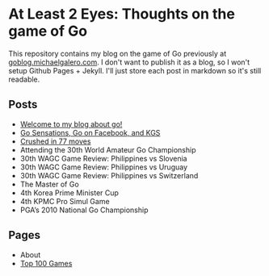 # At Least 2 Eyes: Thoughts on the game of Go

This repository contains my blog on the game of Go previously at [goblog.michaelgalero.com](#). I don't want to publish it as a blog, so I won't setup Github Pages + Jekyll. I'll just store each post in markdown so it's still readable.

## Posts

* [Welcome to my blog about go!](posts/2008-10-20-welcome-to-my-blog-about-go.md)
* [Go Sensations, Go on Facebook, and KGS](posts/2009-01-29-go-sensations-go-on-facebook-and-kgs.md)
* [Crushed in 77 moves](2009-02-09-crushed-in-77-moves.md)
* Attending the 30th World Amateur Go Championship
* 30th WAGC Game Review: Philippines vs Slovenia
* 30th WAGC Game Review: Philippines vs Uruguay
* 30th WAGC Game Review: Philippines vs Switzerland
* The Master of Go
* 4th Korea Prime Minister Cup
* 4th KPMC Pro Simul Game
* PGA’s 2010 National Go Championship

## Pages

* About
* [Top 100 Games](top-100-games.md)
